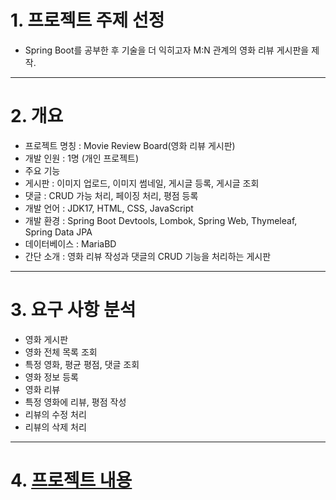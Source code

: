 # 1. 프로젝트 주제 선정
+ Spring Boot를 공부한 후 기술을 더 익히고자 M:N 관계의 영화 리뷰 게시판을 제작.
***
# 2. 개요
+  프로젝트 명칭 : Movie Review Board(영화 리뷰 게시판)
+  개발 인원 : 1명 (개인 프로젝트)
+  주요 기능
  + 게시판 : 이미지 업로드, 이미지 썸네일, 게시글 등록, 게시글 조회
  + 댓글 : CRUD 가능 처리, 페이징 처리, 평점 등록
+  개발 언어 : JDK17, HTML, CSS, JavaScript
+  개발 환경 : Spring Boot Devtools, Lombok, Spring Web, Thymeleaf, Spring Data JPA
+  데이터베이스 : MariaBD
+  간단 소개 : 영화 리뷰 작성과 댓글의 CRUD 기능을 처리하는 게시판
***
# 3. 요구 사항 분석
+  영화 게시판
  + 영화 전체 목록 조회
  + 특정 영화, 평균 평점, 댓글 조회
  + 영화 정보 등록
+  영화 리뷰
  + 특정 영화에 리뷰, 평점 작성
  + 리뷰의 수정 처리
  + 리뷰의 삭제 처리
***
# 4. [프로젝트 내용](https://famous-sing-446.notion.site/Spring-Boot-Web-Project-a49c8223b0754cd4b0c8bb8423610573)
